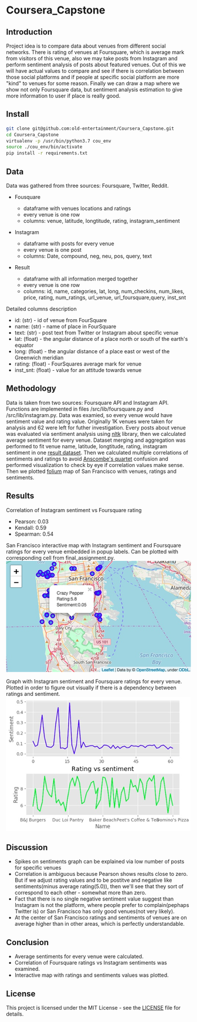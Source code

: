# Coursera_Capstone

## Introduction

Project idea is to compare data about venues from different social networks. There is rating of venues at Foursquare, which is average mark from visitors of this venue, also we may take posts from Instagram and perform sentiment analysis of posts about featured venues. Out of this we will have actual values to compare and see if there is correlation between those social platforms and if people at specific social platform are more "kind" to venues for some reason. Finally we can draw a map where we show not only Foursquare data, but sentiment analysis estimation to give more information to user if place is really good.

## Install

```bash
git clone git@github.com:old-entertainment/Coursera_Capstone.git
cd Coursera_Capstone
virtualenv -p /usr/bin/python3.7 cou_env
source ./cou_env/bin/activate
pip install -r requirements.txt
```

## Data

Data was gathered from three sources: Foursquare, Twitter, Reddit.

- Fousquare

  - dataframe with venues locations and ratings
  - every venue is one row
  - columns: venue, latitude, longtitude, rating, instagram_sentiment

- Instagram

  - dataframe with posts for every venue
  - every venue is one post
  - columns: Date, compound, neg, neu, pos, query, text

- Result

  - dataframe with all information merged together
  - every venue is one row
  - columns: id, name, categories, lat, long, num_checkins, 
             num_likes, price, rating, num_ratings, 
             url_venue, url_foursquare,query, inst_snt

Detailed columns description

- id: (str) - id of venue from FourSquare
- name: (str) - name of place in FourSquare
- text: (str) - post text from Twitter or Instagram about specific venue
- lat: (float) - the angular distance of a place north or south of the earth's equator
- long: (float) - the angular distance of a place east or west of the Greenwich meridian
- rating: (float) - FourSquares average mark for venue
- inst_snt: (float) - value for an attitude towards venue

## Methodology 

Data is taken from two sources: Foursquare API and Instagram API. Functions are implemented in files /src/lib/foursquare.py and 
/src/lib/instagram.py. Data was examied, so every venue would have sentiment value and rating value. Originally 1K venues were taken for analysis and 62 were left for futher investigation. Every posts about venue was evaluated via sentiment analysis using
[nltk](https://www.nltk.org/) library, then we calculated average sentiment for every venue. Dataset merging and aggregation was performed to fit venue name, latitude, longtitude, rating, instagram sentiment in one [result dataset](https://github.com/old-entertainment/Coursera_Capstone/blob/master/datasets/result.csv). Then we calculated multiple correlations of sentiments and ratings to avoid [Anscombe's quartet](https://en.wikipedia.org/wiki/Anscombe%27s_quartet) confusion and performed visualization to check by eye if correlation values make sense. Then we plotted [folium](https://python-visualization.github.io/folium) map of San Francisco with venues, ratings and sentiments.

## Results

Correlation of Instagram sentiment vs Foursquare rating 

- Pearson: 0.03
- Kendall: 0.59
- Spearman: 0.54

San Francisco interactive map with Instagram sentiment and Foursquare ratings for every venue
embedded in popup labels. Can be plotted with corresponding cell from final_assignment.py.
![Alt text](./media/map.jpg?raw=true "Interactive Map")

Graph with Instagram sentiment and Foursquare ratings for every venue. Plotted in order to
figure out visually if there is a dependency between ratings and sentiment.
![Alt text](./media/graph.jpg?raw=true "Rating vs Sentiment")

## Discussion

- Spikes on sentiments graph can be explained via low number of posts for specific venues
- Correlation is ambiguous because Pearson shows results close to zero. But if we adjust rating values and to be postitve and negative like sentiments(minus average rating(5.0)), then we'll see that they sort of correspond to each other - somewhat more than zero.
- Fact that there is no single negative sentiment value suggest than Instagram is not the platform, where people prefer to complain(pephaps Twitter is) or San Francisco has only good venues(not very likely).
- At the center of San Francisco ratings and sentiments of venues are on average higher than in other areas, which is perfectly understandable. 

## Conclusion

- Average sentiments for every venue were calculated.
- Correlation of Foursquare ratings vs Instagram sentiments was examined.
- Interactive map with ratings and sentiments values was plotted.

## License

This project is licensed under the MIT License - see the [LICENSE](https://github.com/old-entertainment/Coursera_Capstone/blob/master/LICENSE) file for details.